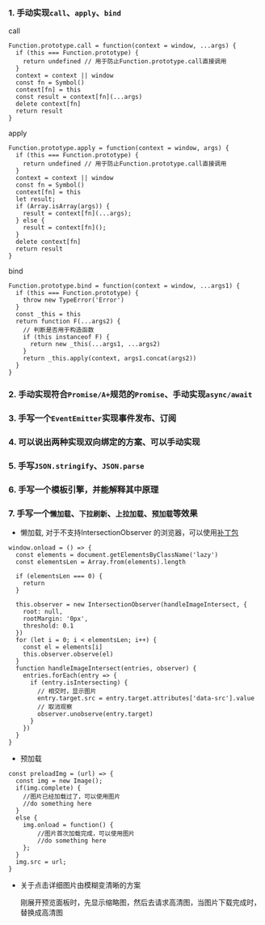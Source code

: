 ### 1. 手动实现`call`、`apply`、`bind`

call

```
Function.prototype.call = function(context = window, ...args) {
  if (this === Function.prototype) {
    return undefined // 用于防止Function.prototype.call直接调用
  }
  context = context || window
  const fn = Symbol()
  context[fn] = this
  const result = context[fn](...args)
  delete context[fn]
  return result
}
```

apply

```
Function.prototype.apply = function(context = window, args) {
  if (this === Function.prototype) {
    return undefined // 用于防止Function.prototype.call直接调用
  }
  context = context || window
  const fn = Symbol()
  context[fn] = this
  let result;
  if (Array.isArray(args)) {
    result = context[fn](...args);
  } else {
    result = context[fn]();
  }
  delete context[fn]
  return result
}
```

bind

```
Function.prototype.bind = function(context = window, ...args1) {
  if (this === Function.prototype) {
    throw new TypeError('Error')
  }
  const _this = this
  return function F(...args2) {
    // 判断是否用于构造函数
    if (this instanceof F) {
      return new _this(...args1, ...args2)
    }
    return _this.apply(context, args1.concat(args2))
  }
}
```

### 2. 手动实现符合`Promise/A+`规范的`Promise`、手动实现`async/await`
### 3. 手写一个`EventEmitter`实现事件发布、订阅
### 4. 可以说出两种实现双向绑定的方案、可以手动实现
### 5. 手写`JSON.stringify`、`JSON.parse`
### 6. 手写一个模板引擎，并能解释其中原理
### 7. 手写一个`懒加载`、`下拉刷新`、`上拉加载`、`预加载`等效果

- 懒加载, 对于不支持IntersectionObserver 的浏览器，可以使用[补丁包](https://github.com/w3c/IntersectionObserver/tree/master/polyfill)

```
window.onload = () => {
  const elements = document.getElementsByClassName('lazy')
  const elementsLen = Array.from(elements).length

  if (elementsLen === 0) {
    return
  }

  this.observer = new IntersectionObserver(handleImageIntersect, {
    root: null,
    rootMargin: '0px',
    threshold: 0.1
  })
  for (let i = 0; i < elementsLen; i++) {
    const el = elements[i]
    this.observer.observe(el)
  }
  function handleImageIntersect(entries, observer) {
    entries.forEach(entry => {
      if (entry.isIntersecting) {
        // 相交时，显示图片
        entry.target.src = entry.target.attributes['data-src'].value
        // 取消观察
        observer.unobserve(entry.target)
      }
    })
  }
}
```
- 预加载

```
const preloadImg = (url) => {
  const img = new Image();
  if(img.complete) {
    //图片已经加载过了，可以使用图片
    //do something here
  }
  else {
    img.onload = function() {
        //图片首次加载完成，可以使用图片
        //do something here
    };
  }
  img.src = url;
}

```

- 关于点击详细图片由模糊变清晰的方案

    刚展开预览面板时，先显示缩略图，然后去请求高清图，当图片下载完成时，替换成高清图

